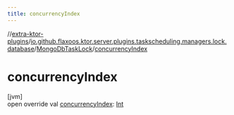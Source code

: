 ```yaml
---
title: concurrencyIndex
---
```


//[extra-ktor-plugins](../../../index.md)/[io.github.flaxoos.ktor.server.plugins.taskscheduling.managers.lock.database](../index.md)/[MongoDbTaskLock](index.md)/[concurrencyIndex](concurrency-index.md)

# concurrencyIndex

[jvm]\
open override
val [concurrencyIndex](concurrency-index.md): [Int](https://kotlinlang.org/api/latest/jvm/stdlib/kotlin/-int/index.md)




